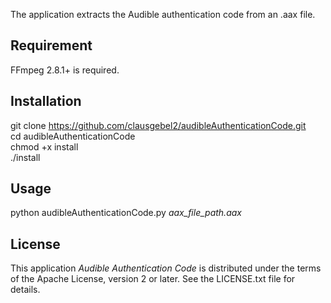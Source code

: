 The application extracts the Audible authentication code from an .aax file.

## Requirement

FFmpeg 2.8.1+ is required. 

## Installation

git clone https://github.com/clausgebel2/audibleAuthenticationCode.git  
cd audibleAuthenticationCode  
chmod +x install  
./install  

## Usage

python audibleAuthenticationCode.py *aax_file_path.aax*

## License

This application *Audible Authentication Code* is distributed under the terms of the Apache License, version 2 or later. See the LICENSE.txt file for details.
